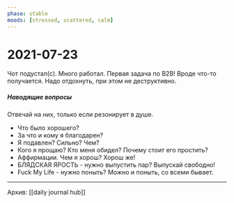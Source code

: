 ```yaml
---
phase: stable
moods: [stressed, scattered, calm]
---
```

# 2021-07-23

Чот подустал(с).
Много работал.
Первая задача по В2В! Вроде что-то получается.
Надо отдохнуть, при этом не деструктивно.


##### Наводящие вопросы
Отвечай на них, только если резонирует в душе.
- Что было хорошего?
- За что и кому я благодарен?
- Я подавлен? Сильно? Чем?
- Кого я прощаю? Кто меня обидел? Почему стоит его простить?
- Аффирмации. Чем я хорош? Хорош же!
- БЛЯДСКАЯ ЯРОСТЬ - нужно выпустить пар? Выпускай свободно!
- Fuck My Life - нужно поныть? Можно и поныть, со всеми бывает.

***
Архив: [[daily journal hub]]